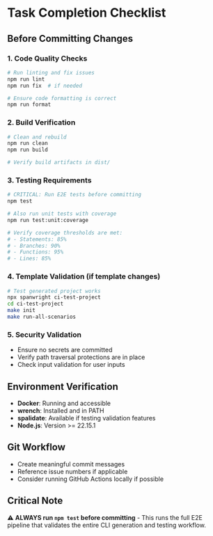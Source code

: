 # Task Completion Checklist

## Before Committing Changes

### 1. Code Quality Checks
```bash
# Run linting and fix issues
npm run lint
npm run fix  # if needed

# Ensure code formatting is correct
npm run format
```

### 2. Build Verification
```bash
# Clean and rebuild
npm run clean
npm run build

# Verify build artifacts in dist/
```

### 3. Testing Requirements
```bash
# CRITICAL: Run E2E tests before committing
npm test

# Also run unit tests with coverage
npm run test:unit:coverage

# Verify coverage thresholds are met:
# - Statements: 85%
# - Branches: 90% 
# - Functions: 95%
# - Lines: 85%
```

### 4. Template Validation (if template changes)
```bash
# Test generated project works
npx spanwright ci-test-project
cd ci-test-project
make init
make run-all-scenarios
```

### 5. Security Validation
- Ensure no secrets are committed
- Verify path traversal protections are in place
- Check input validation for user inputs

## Environment Verification
- **Docker**: Running and accessible
- **wrench**: Installed and in PATH
- **spalidate**: Available if testing validation features
- **Node.js**: Version >= 22.15.1

## Git Workflow
- Create meaningful commit messages
- Reference issue numbers if applicable
- Consider running GitHub Actions locally if possible

## Critical Note
⚠️ **ALWAYS run `npm test` before committing** - This runs the full E2E pipeline that validates the entire CLI generation and testing workflow.